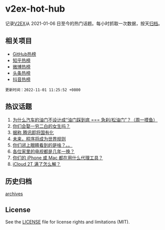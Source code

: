 # v2ex-hot-hub

 记录[V2EX](https://www.v2ex.com/)从 2021-01-06 日至今的热门话题。每小时抓取一次数据，按天[归档](archives)。
 
 ## 相关项目

- [GitHub热榜](https://github.com/snaildev/github-hot-hub)
- [知乎热榜](https://github.com/snaildev/zhihu-hot-hub)
- [微博热榜](https://github.com/snaildev/weibo-hot-hub)
- [头条热榜](https://github.com/snaildev/toutiao-hot-hub)
- [抖音热榜](https://github.com/snaildev/douyin-hot-hub)


 `更新时间：2022-11-01 11:25:52 +0800`

## 热议话题

1. [为什么汽车的油门不设计成“油门踩到底 === 急刹/松油门”？（周一摸鱼）](https://www.v2ex.com/t/891394)
1. [你们会娶一穷二白的女生吗？](https://www.v2ex.com/t/891399)
1. [据称 腾讯即将国有化](https://www.v2ex.com/t/891615)
1. [未来，程序将成为世界规则](https://www.v2ex.com/t/891548)
1. [你们闭上眼睛看到的是啥？。。](https://www.v2ex.com/t/891392)
1. [各位家里的电视都是几年一换？](https://www.v2ex.com/t/891631)
1. [你们的 iPhone 或 Mac 都在用什么代理工具？](https://www.v2ex.com/t/891422)
1. [iCloud 2T 满了怎么解？](https://www.v2ex.com/t/891402)

## 历史归档

[archives](archives)

## License

See the [LICENSE](LICENSE) file for license rights and limitations (MIT).
